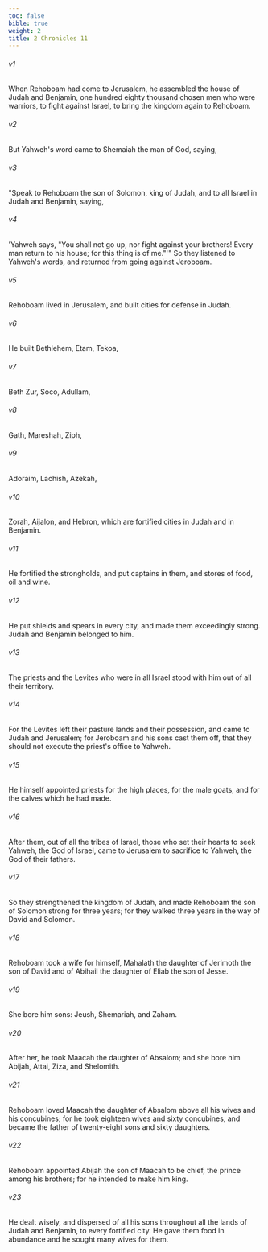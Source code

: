 ```yaml
---
toc: false
bible: true
weight: 2
title: 2 Chronicles 11
---
```




###### v1 
When Rehoboam had come to Jerusalem, he assembled the house of Judah and Benjamin, one hundred eighty thousand chosen men who were warriors, to fight against Israel, to bring the kingdom again to Rehoboam. 

###### v2 
But Yahweh's word came to Shemaiah the man of God, saying, 

###### v3 
"Speak to Rehoboam the son of Solomon, king of Judah, and to all Israel in Judah and Benjamin, saying, 

###### v4 
'Yahweh says, "You shall not go up, nor fight against your brothers! Every man return to his house; for this thing is of me."'" So they listened to Yahweh's words, and returned from going against Jeroboam. 

###### v5 
Rehoboam lived in Jerusalem, and built cities for defense in Judah. 

###### v6 
He built Bethlehem, Etam, Tekoa, 

###### v7 
Beth Zur, Soco, Adullam, 

###### v8 
Gath, Mareshah, Ziph, 

###### v9 
Adoraim, Lachish, Azekah, 

###### v10 
Zorah, Aijalon, and Hebron, which are fortified cities in Judah and in Benjamin. 

###### v11 
He fortified the strongholds, and put captains in them, and stores of food, oil and wine. 

###### v12 
He put shields and spears in every city, and made them exceedingly strong. Judah and Benjamin belonged to him. 

###### v13 
The priests and the Levites who were in all Israel stood with him out of all their territory. 

###### v14 
For the Levites left their pasture lands and their possession, and came to Judah and Jerusalem; for Jeroboam and his sons cast them off, that they should not execute the priest's office to Yahweh. 

###### v15 
He himself appointed priests for the high places, for the male goats, and for the calves which he had made. 

###### v16 
After them, out of all the tribes of Israel, those who set their hearts to seek Yahweh, the God of Israel, came to Jerusalem to sacrifice to Yahweh, the God of their fathers. 

###### v17 
So they strengthened the kingdom of Judah, and made Rehoboam the son of Solomon strong for three years; for they walked three years in the way of David and Solomon. 

###### v18 
Rehoboam took a wife for himself, Mahalath the daughter of Jerimoth the son of David and of Abihail the daughter of Eliab the son of Jesse. 

###### v19 
She bore him sons: Jeush, Shemariah, and Zaham. 

###### v20 
After her, he took Maacah the daughter of Absalom; and she bore him Abijah, Attai, Ziza, and Shelomith. 

###### v21 
Rehoboam loved Maacah the daughter of Absalom above all his wives and his concubines; for he took eighteen wives and sixty concubines, and became the father of twenty-eight sons and sixty daughters. 

###### v22 
Rehoboam appointed Abijah the son of Maacah to be chief, the prince among his brothers; for he intended to make him king. 

###### v23 
He dealt wisely, and dispersed of all his sons throughout all the lands of Judah and Benjamin, to every fortified city. He gave them food in abundance and he sought many wives for them.
